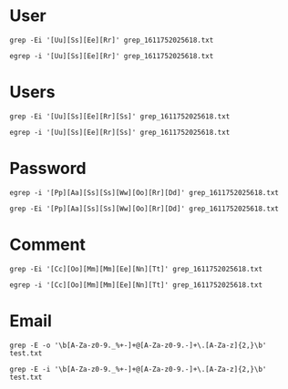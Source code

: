 # User
```
grep -Ei '[Uu][Ss][Ee][Rr]' grep_1611752025618.txt
```
```
egrep -i '[Uu][Ss][Ee][Rr]' grep_1611752025618.txt
```
# Users
```
grep -Ei '[Uu][Ss][Ee][Rr][Ss]' grep_1611752025618.txt
```
```
egrep -i '[Uu][Ss][Ee][Rr][Ss]' grep_1611752025618.txt
```
# Password
```
egrep -i '[Pp][Aa][Ss][Ss][Ww][Oo][Rr][Dd]' grep_1611752025618.txt
```
```
grep -Ei '[Pp][Aa][Ss][Ss][Ww][Oo][Rr][Dd]' grep_1611752025618.txt
```
# Comment
```
grep -Ei '[Cc][Oo][Mm][Mm][Ee][Nn][Tt]' grep_1611752025618.txt
```
```
egrep -i '[Cc][Oo][Mm][Mm][Ee][Nn][Tt]' grep_1611752025618.txt
```
# Email 
```
grep -E -o '\b[A-Za-z0-9._%+-]+@[A-Za-z0-9.-]+\.[A-Za-z]{2,}\b' test.txt
```
```
grep -E -i '\b[A-Za-z0-9._%+-]+@[A-Za-z0-9.-]+\.[A-Za-z]{2,}\b' test.txt
```
